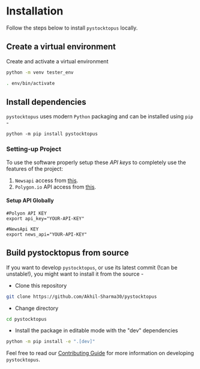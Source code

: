 # Installation

Follow the steps below to install `pystocktopus` locally.

## Create a virtual environment

Create and activate a virtual environment

```bash
python -m venv tester_env

. env/bin/activate
```

## Install dependencies

`pystocktopus` uses modern `Python` packaging and can be installed using `pip` -

```
python -m pip install pystocktopus
```
### Setting-up Project 
To use the software properly setup these *API keys* to completely use the features of the 
project:

1. `Newsapi` access from [this](https://newsapi.org/).
2. `Polygon.io` API access from [this](https://polygon.io/).

#### Setup API Globally
```
#Polyon API KEY
export api_key="YOUR-API-KEY"

#NewsApi KEY
export news_api="YOUR-API-KEY"

```
## Build pystocktopus from source

If you want to develop `pystocktopus`, or use its latest commit (!can be unstable!),
you might want to install it from the source -

- Clone this repository

```bash
git clone https://github.com/Akhil-Sharma30/pystocktopus
```

- Change directory

```bash
cd pystocktopus
```

- Install the package in editable mode with the "dev" dependencies

```bash
python -m pip install -e ".[dev]"
```

Feel free to read our
[Contributing Guide](https://github.com/Akhil-Sharma30/pystocktopus/blob/main/CONTRIBUTING.md)
for more information on developing `pystocktopus`.